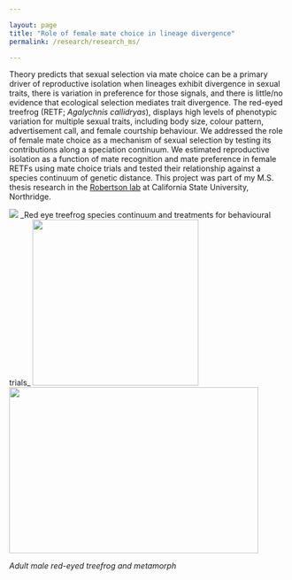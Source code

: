```yaml
---

layout: page
title: "Role of female mate choice in lineage divergence"
permalink: /research/research_ms/

---
```

Theory predicts that sexual selection via mate choice can be a primary driver of reproductive isolation when lineages exhibit divergence in sexual traits, there is variation in preference for those signals, and there is little/no evidence that ecological selection mediates trait divergence. 
The red-eyed treefrog (RETF; _Agalychnis callidryas_), displays high levels of phenotypic variation for multiple sexual traits, including body size, colour pattern, advertisement call, and female courtship behaviour. 
We addressed the role of female mate choice as a mechanism of sexual selection by testing its contributions along a speciation continuum. We estimated reproductive isolation as a function of mate recognition and mate preference in female RETFs using mate choice trials and tested their relationship against a species continuum of genetic distance.
This project was part of my M.S. thesis research in the [Robertson lab](https://jrobertsonlab.wordpress.com/) at California State University, Northridge.

<img src="/assets/Research/RETF_cont.png">
_Red eye treefrog species continuum and treatments for behavioural trials_
<img src="/assets/Research/RETFmale.jpg"  width="300" height="300"> <img src="/assets/Research/RETFmetamorph.jpg"  width="450" height="300">

_Adult male red-eyed treefrog and metamorph_